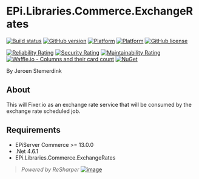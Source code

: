 ﻿# EPi.Libraries.Commerce.ExchangeRates

[![Build status](https://ci.appveyor.com/api/projects/status/d5ruha0q93g536ud?svg=true)](https://ci.appveyor.com/project/jstemerdink/epi-libraries-commerce-exchangerates)
[![GitHub version](https://badge.fury.io/gh/jstemerdink%2FEPi.Libraries.Commerce.ExchangeRates.svg)](http://badge.fury.io/gh/jstemerdink%2FEPi.Libraries.Commerce.ExchangeRates)
[![Platform](https://img.shields.io/badge/platform-.NET%204.6.1-blue.svg?style=flat)](https://msdn.microsoft.com/en-us/library/w0x726c2%28v=vs.110%29.aspx)
[![Platform](https://img.shields.io/badge/EPiServer%20Commerce-%2013.0.0-orange.svg?style=flat)](http://world.episerver.com/commerce/)
[![GitHub license](https://img.shields.io/github/license/jstemerdink/EPi.Libraries.Commerce.ExchangeRates.svg)](LICENSE)  


[![Reliability Rating](https://sonarcloud.io/api/project_badges/measure?project=jstemerdink%3AEPi.Libraries.Commerce.ExchangeRates&metric=reliability_rating)](https://sonarcloud.io/component_measures?id=jstemerdink%3AEPi.Libraries.Commerce.ExchangeRates&metric=reliability_rating)
[![Security Rating](https://sonarcloud.io/api/project_badges/measure?project=jstemerdink%3AEPi.Libraries.Commerce.ExchangeRates&metric=security_rating)](https://sonarcloud.io/component_measures?id=jstemerdink%3AEPi.Libraries.Commerce.ExchangeRates&metric=security_rating)
[![Maintainability Rating](https://sonarcloud.io/api/project_badges/measure?project=jstemerdink%3AEPi.Libraries.Commerce.ExchangeRates&metric=sqale_rating)](https://sonarcloud.io/component_measures?id=jstemerdink%3AEPi.Libraries.Commerce.ExchangeRates&metric=sqale_rating)
[![Waffle.io - Columns and their card count](https://badge.waffle.io/jstemerdink/EPi.Libraries.Commerce.ExchangeRates.svg?columns=all)](https://waffle.io/jstemerdink/EPi.Libraries.Commerce.ExchangeRates)
[![NuGet](https://img.shields.io/badge/NuGet-Release-blue.svg)](https://nuget.episerver.com/package/?id=EPi.Libraries.Commerce.ExchangeRates.Fixer)  

By Jeroen Stemerdink

## About
This will Fixer.io as an exchange rate service that will be consumed by the exchange rate scheduled job.

## Requirements

* EPiServer Commerce >= 13.0.0
* .Net 4.6.1
* EPi.Libraries.Commerce.ExchangeRates

> *Powered by ReSharper*
> [![image](https://i0.wp.com/jstemerdink.files.wordpress.com/2017/08/logo_resharper.png)](http://jetbrains.com)
